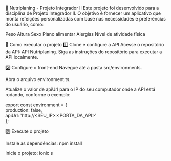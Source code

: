 🥗 Nutriplaning - Projeto Integrador II
Este projeto foi desenvolvido para a disciplina de Projeto Integrador II. O objetivo é fornecer um aplicativo que monta refeições personalizadas com base nas necessidades e preferências do usuário, como:

Peso
Altura
Sexo
Plano alimentar
Alergias
Nível de atividade física

🚀 Como executar o projeto
1️⃣ Clone e configure a API
Acesse o repositório da API: API Nutriplaning.
Siga as instruções do repositório para executar a API localmente.

2️⃣ Configure o front-end
Navegue até a pasta src/environments.

Abra o arquivo environment.ts.

Atualize o valor de apiUrl para o IP do seu computador onde a API está rodando, conforme o exemplo:

export const environment = {  
  production: false,  
  apiUrl: 'http://<SEU_IP>:<PORTA_DA_API>'  
};  

3️⃣ Execute o projeto

Instale as dependências:
npm install

Inicie o projeto:
ionic s
